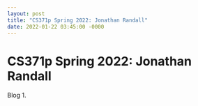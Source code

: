 ```yaml
---
layout: post
title: "CS371p Spring 2022: Jonathan Randall"
date: 2022-01-22 03:45:00 -0000
---
```


# CS371p Spring 2022: Jonathan Randall

Blog 1.